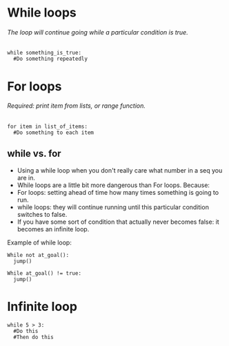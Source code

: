 # While loops
###### The loop will continue going while a particular condition is true.

    while something_is_true:
      #Do something repeatedly
      
# For loops
###### Required: print item from lists, or range function.

    for item in list_of_items:
      #Do something to each item 
      
## while vs. for      
- Using a while loop when you don't really care what number in a seq you are in.
- While loops are a little bit more dangerous than For loops. Because:
- For loops: setting ahead of time how many times something is going to run.
- while loops: they will continue running until this particular condition switches to false.
 - If you have some sort of condition that actually never becomes false: it becomes an infinite loop.

Example of while loop:

    While not at_goal():
      jump()

    While at_goal() != true:
      jump()
  
# Infinite loop

    while 5 > 3:
      #Do this
      #Then do this
  
  
